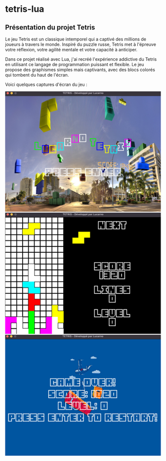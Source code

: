 # tetris-lua
## Présentation du projet Tetris

Le jeu Tetris est un classique intemporel qui a captivé des millions de joueurs à travers le monde. Inspiré du puzzle russe, Tetris met à l'épreuve votre réflexion, votre agilité mentale et votre capacité à anticiper.

Dans ce projet réalisé avec Lua, j'ai recréé l'expérience addictive du Tetris en utilisant ce langage de programmation puissant et flexible. Le jeu propose des graphismes simples mais captivants, avec des blocs colorés qui tombent du haut de l'écran.

Voici quelques captures d'écran du jeu :

![Capture d'écran 1](assets/img/screen_1.png)
![Capture d'écran 2](assets/img/screen_2.png)
![Capture d'écran 3](assets/img/screen_3.png)

